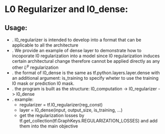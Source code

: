 # L0 Regularizer and l0_dense:
## Usage: 
- . l0_regularizer is intended to develop into a format that can be applicable to all the architecture
- . We provide an example of dense layer to demonstrate how to incoporate l0 regularization into a model since l0 regularization induces certain architectural change therefore cannot be applied directly as any other $L^p$ regularization 
- . the format of l0_dense is the same as tf.python.layers.layer.dense with an additional argument: is_training to specify wheter to use the training l0 mask or prediction l0 mask.
- . the program is built as the structure: l0_computation -> l0_regularizer -> l0_dense
- . example:
	- regularizer = tf.l0_regularizer(reg_const)
	- layer = l0_dense(input, output_size, is_training, ...)
	- get the regularization losses by tf.get_collection(tf.GraphKeys.REGULARIZATION_LOSSES) and add them into the main objective
